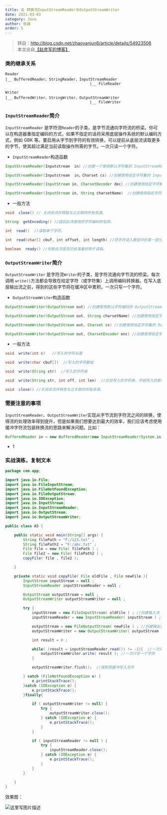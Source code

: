 ```yaml
---
title: 五 转换流InputStreamReader与OutputStreamWriter
date: 2021-03-03
category: Java
author: 张诚
order: 5
---
```




> 转自：http://blog.csdn.net/zhaoyanjun6/article/details/54923506  
> 本文出自[【赵彦军的博客】](http://blog.csdn.net/zhaoyanjun6/)

### 类的继承关系

```
Reader
|__ BufferedReader、StringReader、InputStreamReader
                                      |__ FileReader
```

```
Writer
|__ BufferedWriter、StringWriter、OutputStreamWriter
                                      |__ FileWriter
```

### `InputStreamReader`简介

`InputStreamReader` 是字符流`Reader`的子类，是字节流通向字符流的桥梁。你可以在构造器重指定编码的方式，如果不指定的话将采用底层操作系统的默认编码方式，例如 GBK 等。要启用从字节到字符的有效转换，可以提前从底层流读取更多的字节，使其超过满足当前读取操作所需的字节。一次只读一个字符。

* `InputStreamReader`构造函数

```java
InputStreamReader(Inputstream  in) //创建一个使用默认字符集的 InputStreamReader。

InputStreamReader(Inputstream  in，Charset cs) //创建使用给定字符集的 InputStreamReader。

InputStreamReader(InputStream in, CharsetDecoder dec) //创建使用给定字符集解码器的 InputStreamReader。

InputStreamReader(InputStream in, String charsetName)  //创建使用指定字符集的 InputStreamReader。
```

* 一般方法

```java
void  close() // 关闭该流并释放与之关联的所有资源。

String	getEncoding() //返回此流使用的字符编码的名称。

int	 read()  //读取单个字符。

int	 read(char[] cbuf, int offset, int length) //将字符读入数组中的某一部分。

boolean  ready() //判断此流是否已经准备好用于读取。
```

### `OutputStreamWriter`简介

`OutputStreamWriter` 是字符流`Writer`的子类，是字符流通向字节流的桥梁。每次调用 `write()`方法都会导致在给定字符（或字符集）上调用编码转换器。在写入底层输出流之前，得到的这些字节将在缓冲区中累积。一次只写一个字符。

* `OutputStreamWriter`构造函数

```java
OutputStreamWriter(OutputStream out) //创建使用默认字符编码的 OutputStreamWriter

OutputStreamWriter(OutputStream out, String charsetName) //创建使用指定字符集的 OutputStreamWriter。

OutputStreamWriter(OutputStream out, Charset cs) //创建使用给定字符集的 OutputStreamWriter。

OutputStreamWriter(OutputStream out, CharsetEncoder enc) //创建使用给定字符集编码器的 OutputStreamWriter。
```


* 一般方法

```java
void  write(int c)   //写入的字符长度

void  write(char cbuf[])  //写入的字符数组

void  write(String str)  //写入的字符串

void  write(String str, int off, int len)  //应该写入的字符串，开始写入的索引位置，写入的长度

void  close() //关闭该流并释放与之关联的所有资源。
```

### 需要注意的事项

`InputStreamReader`、`OutputStreamWriter`实现从字节流到字符流之间的转换，使得流的处理效率得到提升，但是如果我们想要达到最大的效率，我们应该考虑使用缓冲字符流包装转换流的思路来解决问题。比如：

```java
BufferedReader in = new BufferedReader(new InputStreamReader(System.in));
```

* 1

### 实战演练，复制文本

```java
package com.app;

import java.io.File;
import java.io.FileInputStream;
import java.io.FileNotFoundException;
import java.io.FileOutputStream;
import java.io.IOException;
import java.io.InputStream;
import java.io.InputStreamReader;
import java.io.OutputStream;
import java.io.OutputStreamWriter;

public class A5 {

	public static void main(String[] args) {
		String filePath = "F:/123.txt" ;
		String filePath2 = "F:/abc.txt" ;
		File file = new File( filePath ) ;
		File file2 = new File( filePath2 ) ;
		copyFile( file , file2 );

	}

	private static void copyFile( File oldFile , File newFile ){
		InputStream inputStream = null ;
		InputStreamReader inputStreamReader = null ;

		OutputStream outputStream = null ;
		OutputStreamWriter outputStreamWriter = null ;

		try {
			inputStream = new FileInputStream( oldFile ) ; //创建输入流
			inputStreamReader = new InputStreamReader( inputStream ) ; //创建转换输入流

			outputStream = new FileOutputStream( newFile ) ; //创建输出流
			outputStreamWriter = new OutputStreamWriter( outputStream ) ; //创建转换输出流

			int result = 0 ;

			while( (result = inputStreamReader.read()) != -1){  //一次只读一个字符
				outputStreamWriter.write( result ); //一次只写一个字符
			}

			outputStreamWriter.flush();  //强制把缓冲写入文件

		} catch (FileNotFoundException e) {
			e.printStackTrace();
		}catch (IOException e) {
			e.printStackTrace();
		}finally{

			if ( outputStreamWriter != null) {
				try {
					outputStreamWriter.close();
				} catch (IOException e) {
					e.printStackTrace();
				}
			}

			if ( inputStreamReader != null ) {
				try {
					inputStreamReader.close();
				} catch (IOException e) {
					e.printStackTrace();
				}
			}
		}

	}
}
```

效果图：

![这里写图片描述](https://imgconvert.csdnimg.cn/aHR0cDovL2ltZy5ibG9nLmNzZG4ubmV0LzIwMTcwMjA4MTAwNjU2NDAx?x-oss-process=image/format,png)
